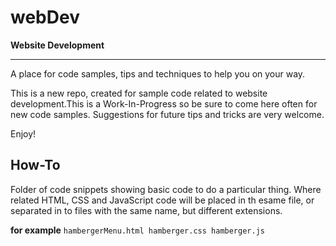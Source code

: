 # webDev

**Website Development**

<hr>

A place for code samples, tips and techniques to help you on your way.

This is a new repo, created for sample code related to website development.This is a Work-In-Progress so be sure to come here often for new code samples. Suggestions for future tips and tricks are very welcome.

Enjoy!

</hr>

## How-To

Folder of code snippets showing basic code to do a particular thing. Where related HTML, CSS and JavaScript code will be placed in th esame file, or separated in to files with the same name, but different extensions.

**for example**
`hambergerMenu.html hamberger.css hamberger.js`
